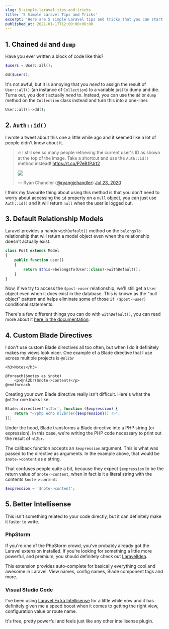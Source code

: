 ```yaml
---
slug: 5-simple-laravel-tips-and-tricks
title: '5 Simple Laravel Tips and Tricks'
excerpt: 'Here are 5 simple Laravel tips and tricks that you can start applying and using in your Laravel applications right now!'
published_at: 2021-01-17T12:00:00+00:00
---
```

## 1. Chained `dd` and `dump`

Have you ever written a block of code like this?

```php
$users = User::all();

dd($users);
```

It's not awful, but it is annoying that you _need_ to assign the result of `User::all()` (an instance of `Collection`) to a variable just to dump and die. Turns out, you don't actually _need_ to. Instead, you can use the `dd` or `dump` method on the `Collection` class instead and turn this into a one-liner.

```php
User::all()->dd();
```

## 2. `Auth::id()`

I wrote a tweet about this one a little while ago and it seemed like a lot of people didn't know about it.

> 🔥 I still see so many people retrieving the current user's ID as shown at the top of the image. Take a shortcut and use the `Auth::id()` method instead! <https://t.co/P7eB1PJrt2>
> 
> [![](https://pbs.twimg.com/media/EdnqD4AXoAIcrx3.png?name=thumb)](https://twitter.com/ryangjchandler/status/1286316647385636864/photo/1)
> 
> — Ryan Chandler ([@ryangjchandler](https://twitter.com/ryangjchandler)) [Jul 23, 2020](https://twitter.com/ryangjchandler/status/1286316647385636864)

I think my favourite thing about using this method is that you don't need to worry about accessing the `id` property on a `null` object, you can just use `Auth::id()` and it will return `null` when the user is logged out.

## 3. Default Relationship Models

Laravel provides a handy `withDefault()` method on the `belongsTo` relationship that will return a model object even when the relationship doesn't actually exist.

```php
class Post extends Model
{
    public function user()
    {
        return $this->belongsTo(User::class)->withDefault();
    }
}
```

Now, if we try to access the `$post->user` relationship, we'll still get a `User` object even when it does exist in the database. This is known as the "null object" pattern and helps eliminate some of those `if ($post->user)` conditional statements.

There's a few different things you can do with `withDefault()`, you can read more about it [here in the documentation](https://laravel.com/docs/8.x/eloquent-relationships#default-models).

## 4. Custom Blade Directives

I don't use custom Blade directives all too often, but when I do it definitely makes my views look nicer. One example of a Blade directive that I use across multiple projects is `@nl2br`

```blade
<h3>Notes</h3>

@foreach($notes as $note)
    <p>@nl2br($note->content)</p>
@endforeach
```

Creating your own Blade directive really isn't difficult. Here's what the `@nl2br` one looks like:

```php
Blade::directive('nl2br', function ($expression) {
    return "<?php echo nl2br(e({$expression})) ?>";
});
```

Under the hood, Blade transforms a Blade directive into a PHP string (or expression). In this case, we're writing the PHP code necessary to print out the result of `nl2br`.

The callback function accepts an `$expression` argument. This is what was passed to the directive as arguments. In the example above, that would be `$note->content` as a string.

That confuses people quite a bit, because they expect `$expression` to be the return value of `$note->content`, when in fact is it a literal string with the contents `$note->content`:

```php
$expression = '$note->content';
```

## 5. Better Intellisense

This isn't something related to your code directly, but it can definitely make it faster to write. 

### PhpStorm

If you're one of the PhpStorm crowd, you've probably already got the Laravel extension installed. If you're looking for something a little more powerful, and premium, you should definitely check out [LaravelIdea](https://plugins.jetbrains.com/plugin/13441-laravel-idea).

This extension provides auto-complete for basically everything cool and awesome in Laravel. View names, config names, Blade component tags and more.

### Visual Studio Code

I've been using [Laravel Extra Intellisense](https://marketplace.visualstudio.com/items?itemName=amiralizadeh9480.laravel-extra-intellisense) for a little while now and it has definitely given me a speed boost when it comes to getting the right view, configuration value or route name.

It's free, pretty powerful and feels just like any other intellisense plugin.